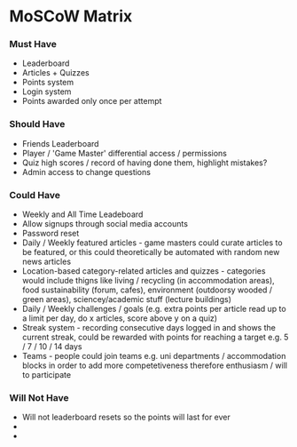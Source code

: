# MoSCoW Matrix

### Must Have
- Leaderboard
- Articles + Quizzes
- Points system
- Login system
- Points awarded only once per attempt

### Should Have
- Friends Leaderboard
- Player / 'Game Master' differential access / permissions
- Quiz high scores / record of having done them, highlight mistakes?
- Admin access to change questions


### Could Have
- Weekly and All Time Leadeboard
- Allow signups through social media accounts
- Password reset
- Daily / Weekly featured articles - game masters could curate articles to be featured, or this could theoretically be automated with random new news articles
- Location-based category-related articles and quizzes - categories would include thigns like living / recycling (in accommodation areas), food sustainability (forum, cafes), environment (outdoorsy wooded / green areas), sciencey/academic stuff (lecture buildings)
- Daily / Weekly challenges / goals (e.g. extra points per article read up to a limit per day, do x articles, score above y on a quiz)
- Streak system - recording consecutive days logged in and shows the current streak, could be rewarded with points for reaching a target e.g. 5 / 7 / 10 / 14 days
- Teams - people could join teams e.g. uni departments / accommodation blocks in order to add more competetiveness therefore enthusiasm / will to participate

### Will Not Have
- Will not leaderboard resets so the points will last for ever
-
-
